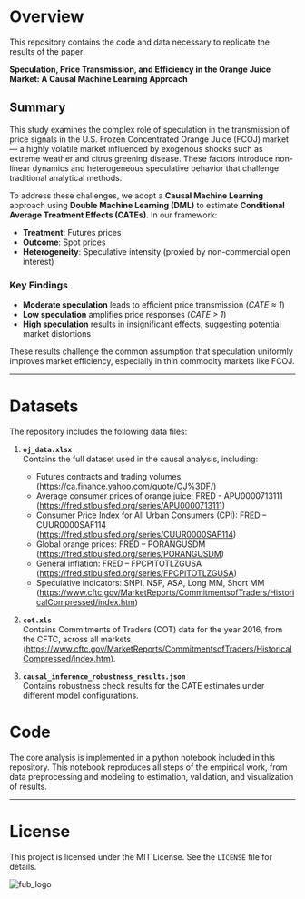 # Overview

This repository contains the code and data necessary to replicate the results of the paper:

**Speculation, Price Transmission, and Efficiency in the Orange Juice Market: A Causal Machine Learning Approach**

## Summary

This study examines the complex role of speculation in the transmission of price signals in the U.S. Frozen Concentrated Orange Juice (FCOJ) market — a highly volatile market influenced by exogenous shocks such as extreme weather and citrus greening disease. These factors introduce non-linear dynamics and heterogeneous speculative behavior that challenge traditional analytical methods.

To address these challenges, we adopt a **Causal Machine Learning** approach using **Double Machine Learning (DML)** to estimate **Conditional Average Treatment Effects (CATEs)**. In our framework:

- **Treatment**: Futures prices  
- **Outcome**: Spot prices  
- **Heterogeneity**: Speculative intensity (proxied by non-commercial open interest)

### Key Findings

- **Moderate speculation** leads to efficient price transmission (*CATE ≈ 1*)
- **Low speculation** amplifies price responses (*CATE > 1*)
- **High speculation** results in insignificant effects, suggesting potential market distortions

These results challenge the common assumption that speculation uniformly improves market efficiency, especially in thin commodity markets like FCOJ.

---

# Datasets

The repository includes the following data files:

1. **`oj_data.xlsx`**  
   Contains the full dataset used in the causal analysis, including:
   - Futures contracts and trading volumes (https://ca.finance.yahoo.com/quote/OJ%3DF/)
   - Average consumer prices of orange juice: FRED - APU0000713111 (https://fred.stlouisfed.org/series/APU0000713111)
   - Consumer Price Index for All Urban Consumers (CPI): FRED – CUUR0000SAF114 (https://fred.stlouisfed.org/series/CUUR0000SAF114)
   - Global orange prices: FRED – PORANGUSDM (https://fred.stlouisfed.org/series/PORANGUSDM)
   - General inflation: FRED – FPCPITOTLZGUSA (https://fred.stlouisfed.org/series/FPCPITOTLZGUSA)
   - Speculative indicators: SNPI, NSP, ASA, Long MM, Short MM (https://www.cftc.gov/MarketReports/CommitmentsofTraders/HistoricalCompressed/index.htm)

2. **`cot.xls`**  
   Contains Commitments of Traders (COT) data for the year 2016, from the CFTC, across all markets (https://www.cftc.gov/MarketReports/CommitmentsofTraders/HistoricalCompressed/index.htm).

3. **`causal_inference_robustness_results.json`**  
   Contains robustness check results for the CATE estimates under different model configurations.

# Code

The core analysis is implemented in a python notebook included in this repository. This notebook reproduces all steps of the empirical work, from data preprocessing and modeling to estimation, validation, and visualization of results.

---

# License

This project is licensed under the MIT License. See the `LICENSE` file for details.

   
![fub_logo](images/fub_logo.jpeg)
